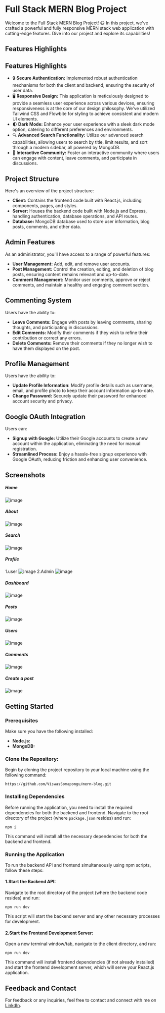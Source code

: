 # Full Stack MERN Blog Project

Welcome to the Full Stack MERN Blog Project! 😃 In this project, we've crafted a powerful and fully responsive MERN stack web application with cutting-edge features. Dive into our project and explore its capabilities!

## Features Highlights
## Features Highlights

- 🔒 **Secure Authentication:** Implemented robust authentication mechanisms for both the client and backend, ensuring the security of user data.
- 🖥️ **Responsive Design:** This application is meticulously designed to provide a seamless user experience across various devices, ensuring responsiveness is at the core of our design philosophy. We've utilized Tailwind CSS and Flowbite for styling to achieve consistent and modern UI elements.
- 🌓 **Dark Mode:** Enhance your user experience with a sleek dark mode option, catering to different preferences and environments.
- 🔍 **Advanced Search Functionality:** Utilize our advanced search capabilities, allowing users to search by title, limit results, and sort through a modern sidebar, all powered by MongoDB.
- 💬 **Interactive Community:** Foster an interactive community where users can engage with content, leave comments, and participate in discussions.

## Project Structure

Here's an overview of the project structure:

- **Client:** Contains the frontend code built with React.js, including components, pages, and styles.
- **Server:** Houses the backend code built with Node.js and Express, handling authentication, database operations, and API routes.
- **Database:** MongoDB database used to store user information, blog posts, comments, and other data.

## Admin Features

As an administrator, you'll have access to a range of powerful features:

- **User Management:** Add, edit, and remove user accounts.
- **Post Management:** Control the creation, editing, and deletion of blog posts, ensuring content remains relevant and up-to-date.
- **Comment Management:** Monitor user comments, approve or reject comments, and maintain a healthy and engaging comment section.

## Commenting System

Users have the ability to:

- **Leave Comments:** Engage with posts by leaving comments, sharing thoughts, and participating in discussions.
- **Edit Comments:** Modify their comments if they wish to refine their contribution or correct any errors.
- **Delete Comments:** Remove their comments if they no longer wish to have them displayed on the post.

## Profile Management

Users have the ability to:

- **Update Profile Information:** Modify profile details such as username, email, and profile photo to keep their account information up-to-date.
- **Change Password:** Securely update their password for enhanced account security and privacy.

## Google OAuth Integration

Users can:

- **Signup with Google:** Utilize their Google accounts to create a new account within the application, eliminating the need for manual registration.
- **Streamlined Process:** Enjoy a hassle-free signup experience with Google OAuth, reducing friction and enhancing user convenience.

## Screenshots
##### Home
![image](https://github.com/ViswasSomapongu/mern-blog/assets/145599843/17994c8e-c760-447f-a809-01ae09799022)

##### About
![image](https://github.com/ViswasSomapongu/mern-blog/assets/145599843/876178b3-cfa3-4065-a634-14da6846f471)

##### Search
![image](https://github.com/ViswasSomapongu/mern-blog/assets/145599843/3360b241-b5ca-47bb-8af4-9c7bc5f713b2)
##### Profile
1.user
![image](https://github.com/ViswasSomapongu/mern-blog/assets/145599843/c5f1965f-3aac-43c4-b87c-f48c1b703ce1)
2.Admin
![image](https://github.com/ViswasSomapongu/mern-blog/assets/145599843/5ba69b55-2fa0-4902-97a5-5ac35ac4cea4)

##### Dashboard
![image](https://github.com/ViswasSomapongu/mern-blog/assets/145599843/5dafb9df-4828-4990-be56-b2eb1319620a)

##### Posts
![image](https://github.com/ViswasSomapongu/mern-blog/assets/145599843/faf89dd9-24a0-4513-9a2c-e4343280419d)
##### Users
![image](https://github.com/ViswasSomapongu/mern-blog/assets/145599843/2a8e7497-9663-432c-b1e2-dcd0ccb2def8)

##### Comments
![image](https://github.com/ViswasSomapongu/mern-blog/assets/145599843/f1c02b1e-7b02-4f5d-b38b-9feeced4c4a6)

##### Create a post
![image](https://github.com/ViswasSomapongu/mern-blog/assets/145599843/6b5e1915-1cc4-4122-8c9d-f0c4bcd880c9)




## Getting Started

### Prerequisites

Make sure you have the following installed:

- **Node.js:** 
- **MongoDB:**

 ### Clone the Repository: 
Begin by cloning the project repository to your local machine using the following command:
```
https://github.com/ViswasSomapongu/mern-blog.git
```

### Installing Dependencies

Before running the application, you need to install the required dependencies for both the backend and frontend. Navigate to the root directory of the project (where `package.json` resides) and run:

```
npm i
```
This command will install all the necessary dependencies for both the backend and frontend.

### Running the Application
To run the backend API and frontend simultaneously using npm scripts, follow these steps:

#### 1.Start the Backend API: 
Navigate to the root directory of the project (where the backend code resides) and run:
```
npm run dev
```
This script will start the backend server and any other necessary processes for development.

#### 2.Start the Frontend Development Server: 
Open a new terminal window/tab, navigate to the client directory, and run:
```
npm run dev
```
This command will install frontend dependencies (if not already installed) and start the frontend development server, which will serve your React.js application.

## Feedback and Contact

For feedback or any inquiries, feel free to contact and connect with me on [LinkdIn](https://linkedin.com/in/viswas-somapongu).
